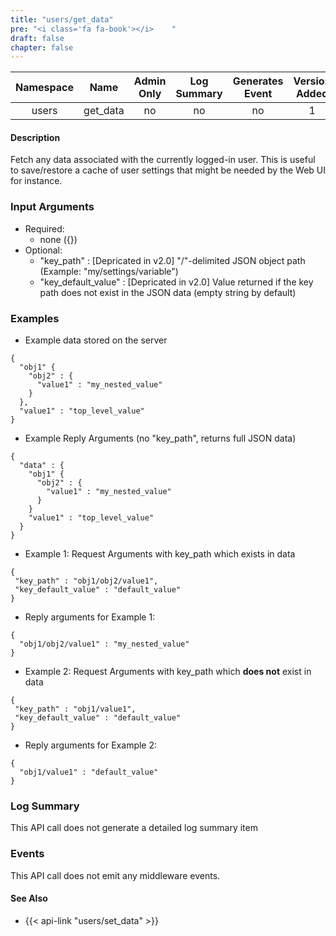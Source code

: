 ```yaml
---
title: "users/get_data"
pre: "<i class='fa fa-book'></i>	"
draft: false
chapter: false
---
```


| Namespace | Name | Admin Only | Log Summary | Generates Event | Version Added
|:----------------:|:--------:|:--------:|:--------:|:--------:|:---:|
| users | get_data | no | no | no | 1 |

#### Description
Fetch any data associated with the currently logged-in user. 
This is useful to save/restore a cache of user settings that might be needed by the Web UI for instance.

### Input Arguments
* Required:
   * none ({})
* Optional:
   * "key_path" : [Depricated in v2.0] "/"-delimited JSON object path (Example: "my/settings/variable")
   * "key_default_value" : [Depricated in v2.0] Value returned if the key path does not exist in the JSON data (empty string by default)

### Examples
* Example data stored on the server

```
{
  "obj1" {
    "obj2" : {
      "value1" : "my_nested_value"
    }
  },
  "value1" : "top_level_value"
}
```

* Example Reply Arguments (no "key_path", returns full JSON data)

```
{
  "data" : {
    "obj1" {
      "obj2" : {
        "value1" : "my_nested_value"
      }
    }
    "value1" : "top_level_value"
  }
}
```

* Example 1: Request Arguments with key_path which exists in data

```
{
 "key_path" : "obj1/obj2/value1",
 "key_default_value" : "default_value"
}
```

* Reply arguments for Example 1:

```
{
  "obj1/obj2/value1" : "my_nested_value"
}
```

* Example 2: Request Arguments with key_path which **does not** exist in data

```
{
 "key_path" : "obj1/value1",
 "key_default_value" : "default_value"
}
```

* Reply arguments for Example 2:

```
{
  "obj1/value1" : "default_value"
}
```

### Log Summary
This API call does not generate a detailed log summary item


### Events
This API call does not emit any middleware events.

#### See Also
* {{< api-link "users/set_data" >}}
